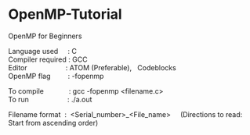 # OpenMP-Tutorial
OpenMP for Beginners 

Language used  &nbsp;  &nbsp; : C <br />
Compiler required : GCC <br />
Editor &nbsp; &nbsp; &nbsp; &nbsp; &nbsp;  &nbsp;  &nbsp;  &nbsp;  &nbsp;   &nbsp;: ATOM (Preferable), &nbsp; Codeblocks <br />
OpenMP flag &nbsp;  &nbsp;  &nbsp;  &nbsp;  : -fopenmp <br />

To compile &nbsp;  &nbsp; &nbsp;  &nbsp;  &nbsp;  &nbsp; : gcc -fopenmp <filename.c> <br />
To run &nbsp;  &nbsp; &nbsp;  &nbsp;  &nbsp;  &nbsp;  &nbsp; &nbsp; &nbsp; &nbsp;: ./a.out <br />

Filename format&nbsp;  :&nbsp;  <Serial_number>_<File_name> &nbsp;  &nbsp;  (Directions to read: Start from ascending order)  
  
